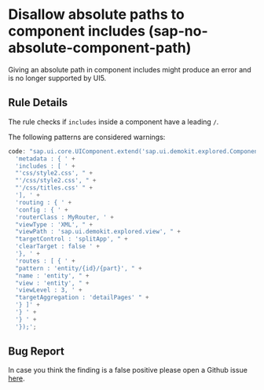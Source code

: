 # Disallow absolute paths to component includes (sap-no-absolute-component-path)

Giving an absolute path in component includes might produce an error and is no longer supported by UI5.

## Rule Details

The rule checks if `includes` inside a component have a leading `/`.

The following patterns are considered warnings:

```js
code: "sap.ui.core.UIComponent.extend('sap.ui.demokit.explored.Component', { " +
  'metadata : { ' +
  'includes : [ ' +
  "'css/style2.css', " +
  "'/css/style2.css', " +
  "'/css/titles.css' " +
  '], ' +
  'routing : { ' +
  'config : { ' +
  'routerClass : MyRouter, ' +
  "viewType : 'XML', " +
  "viewPath : 'sap.ui.demokit.explored.view', " +
  "targetControl : 'splitApp', " +
  'clearTarget : false ' +
  '}, ' +
  'routes : [ { ' +
  "pattern : 'entity/{id}/{part}', " +
  "name : 'entity', " +
  "view : 'entity', " +
  'viewLevel : 3, ' +
  "targetAggregation : 'detailPages' " +
  '} ]' +
  '} ' +
  '} ' +
  '});';
```

## Bug Report

In case you think the finding is a false positive please open a Github issue [here](https://github.com/SAP/open-ux-tools/issues).
